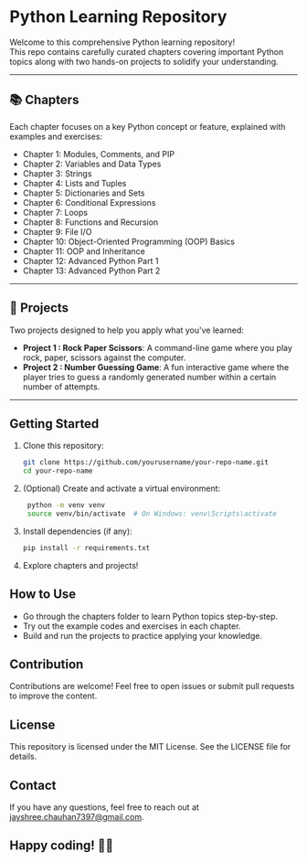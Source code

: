 # Python Learning Repository

Welcome to this comprehensive Python learning repository!  
This repo contains carefully curated chapters covering important Python topics along with two hands-on projects to solidify your understanding.

---

## 📚 Chapters

Each chapter focuses on a key Python concept or feature, explained with examples and exercises:

- Chapter 1: Modules, Comments, and PIP  
- Chapter 2: Variables and Data Types  
- Chapter 3: Strings  
- Chapter 4: Lists and Tuples  
- Chapter 5: Dictionaries and Sets  
- Chapter 6: Conditional Expressions  
- Chapter 7: Loops  
- Chapter 8: Functions and Recursion  
- Chapter 9: File I/O  
- Chapter 10: Object-Oriented Programming (OOP) Basics  
- Chapter 11: OOP and Inheritance  
- Chapter 12: Advanced Python Part 1  
- Chapter 13: Advanced Python Part 2  

---

## 🚀 Projects

Two projects designed to help you apply what you've learned:

- **Project 1 : Rock Paper Scissors**: A command-line game where you play rock, paper, scissors against the computer.  
- **Project 2 : Number Guessing Game**: A fun interactive game where the player tries to guess a randomly generated number within a certain number of attempts.

---

## Getting Started

1. Clone this repository:  
   ```bash
   git clone https://github.com/yourusername/your-repo-name.git
   cd your-repo-name

2. (Optional) Create and activate a virtual environment:
   ```bash
    python -m venv venv
    source venv/bin/activate  # On Windows: venv\Scripts\activate

3. Install dependencies (if any):
   ```bash
   pip install -r requirements.txt

4. Explore chapters and projects!

## How to Use

- Go through the chapters folder to learn Python topics step-by-step.
- Try out the example codes and exercises in each chapter.
- Build and run the projects to practice applying your knowledge.

## Contribution
Contributions are welcome! Feel free to open issues or submit pull requests to improve the content.

## License
This repository is licensed under the MIT License. See the LICENSE file for details.

## Contact
If you have any questions, feel free to reach out at jayshree.chauhan7397@gmail.com.


## Happy coding! 🐍🚀

